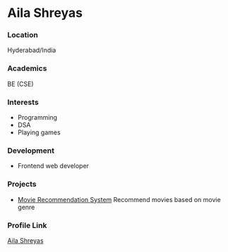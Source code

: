# Aila Shreyas

### Location

Hyderabad/India

### Academics

BE (CSE)

### Interests

- Programming
- DSA
- Playing games

### Development

- Frontend web developer

### Projects

- [Movie Recommendation System](https://github.com/shreyas-9/Movie_Recommender_System) Recommend movies based on movie genre

### Profile Link

[Aila Shreyas](https://github.com/shreyas-9)
